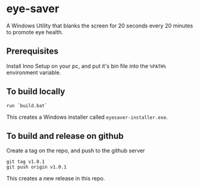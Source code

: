 # eye-saver

A Windows Utility that blanks the screen for 20 seconds every 20 minutes to promote eye health.

## Prerequisites
Install Inno Setup on your pc, and put it's bin file into the `%PATH%` environment variable.

## To build locally
```
run `build.bat`
```
This creates a Windows installer called `eyesaver-installer.exe`.

## To build and release on github
Create a tag on the repo, and push to the github server
```
git tag v1.0.1
git push origin v1.0.1
```
This creates a new release in this repo.